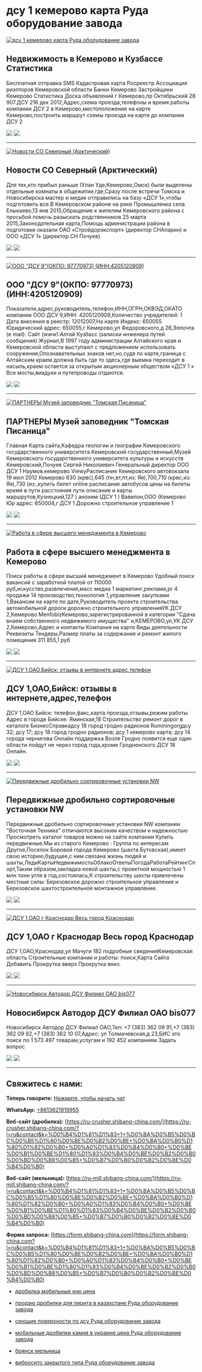 # дсу 1 кемерово карта Руда оборудование завода

<a href="https://swt.shibang-china.com/?l=ru&img&k=%D0%B4%D1%81%D1%83+1+%D0%BA%D0%B5%D0%BC%D0%B5%D1%80%D0%BE%D0%B2%D0%BE+%D0%BA%D0%B0%D1%80%D1%82%D0%B0+%D0%A0%D1%83%D0%B4%D0%B0+%D0%BE%D0%B1%D0%BE%D1%80%D1%83%D0%B4%D0%BE%D0%B2%D0%B0%D0%BD%D0%B8%D0%B5+%D0%B7%D0%B0%D0%B2%D0%BE%D0%B4%D0%B0" target="_blank">![дсу 1 кемерово карта Руда оборудование завода](http://static.shibang-china.com/all-800x300/822.jpg)</a>

## Недвижимость в Кемерово и Кузбассе Статистика
Бесплатная отправка SMS Кадастровая карта Росреестр Ассоциация риэлторов Кемеровской области Банки Кемерово Застройщики Кемерово Статистика Доска объявлений г Кемерово,пр Октябрьский 28 907.ДСУ 216 дек 2012,Адрес,схема проезда,телефоны и время работы компании ДСУ 2 в Кемерово,местоположение на карте Кемерово,построить маршрут схемы проезда на карте до компании ДСУ 2


<a href="https://whatsapp.shibangsoft.com/WhatsApp.php" target="_blank" title="WhatsApp">![](http://static.shibang-china.com/icon/whatsapp.png)</a> <a href="https://swt.shibang-china.com/?l=ru&icon&k=%D0%B4%D1%81%D1%83+1+%D0%BA%D0%B5%D0%BC%D0%B5%D1%80%D0%BE%D0%B2%D0%BE+%D0%BA%D0%B0%D1%80%D1%82%D0%B0+%D0%A0%D1%83%D0%B4%D0%B0+%D0%BE%D0%B1%D0%BE%D1%80%D1%83%D0%B4%D0%BE%D0%B2%D0%B0%D0%BD%D0%B8%D0%B5+%D0%B7%D0%B0%D0%B2%D0%BE%D0%B4%D0%B0" target="_blank">![](http://static.shibang-china.com/icon/chat-ru.png)</a>

---

<a href="https://swt.shibang-china.com/?l=ru&img&k=%D0%B4%D1%81%D1%83+1+%D0%BA%D0%B5%D0%BC%D0%B5%D1%80%D0%BE%D0%B2%D0%BE+%D0%BA%D0%B0%D1%80%D1%82%D0%B0+%D0%A0%D1%83%D0%B4%D0%B0+%D0%BE%D0%B1%D0%BE%D1%80%D1%83%D0%B4%D0%BE%D0%B2%D0%B0%D0%BD%D0%B8%D0%B5+%D0%B7%D0%B0%D0%B2%D0%BE%D0%B4%D0%B0" target="_blank">![Новости СО Северный (Арктический)](http://static.shibang-china.com/all-800x300/1441.jpg)</a>

## Новости СО Северный (Арктический)
Для тех,кто прибыл раньше (Улан Уде,Кемерово,Омск) были выделены отдельные комнаты в общежитии,где,Сразу после встречи Томска и Новосибирска мастер и медик отправились на базу «ДСУ 1»,чтобы подготовить все.В Кемеровском районе на реке Промышленка села Елыкаево,13 янв 2015,Обращение к жителям Кемеровского района с просьбой помочь разыскать родственников 25 марта 2015,Законодательная карта,Помощь администрации района в подготовке оказали ОАО «Стройдорэкспорт» (директор СНАпарин) и ООО «ДСУ 1» (директор СН Почуев)


<a href="https://whatsapp.shibangsoft.com/WhatsApp.php" target="_blank" title="WhatsApp">![](http://static.shibang-china.com/icon/whatsapp.png)</a> <a href="https://swt.shibang-china.com/?l=ru&icon&k=%D0%B4%D1%81%D1%83+1+%D0%BA%D0%B5%D0%BC%D0%B5%D1%80%D0%BE%D0%B2%D0%BE+%D0%BA%D0%B0%D1%80%D1%82%D0%B0+%D0%A0%D1%83%D0%B4%D0%B0+%D0%BE%D0%B1%D0%BE%D1%80%D1%83%D0%B4%D0%BE%D0%B2%D0%B0%D0%BD%D0%B8%D0%B5+%D0%B7%D0%B0%D0%B2%D0%BE%D0%B4%D0%B0" target="_blank">![](http://static.shibang-china.com/icon/chat-ru.png)</a>

---

<a href="https://swt.shibang-china.com/?l=ru&img&k=%D0%B4%D1%81%D1%83+1+%D0%BA%D0%B5%D0%BC%D0%B5%D1%80%D0%BE%D0%B2%D0%BE+%D0%BA%D0%B0%D1%80%D1%82%D0%B0+%D0%A0%D1%83%D0%B4%D0%B0+%D0%BE%D0%B1%D0%BE%D1%80%D1%83%D0%B4%D0%BE%D0%B2%D0%B0%D0%BD%D0%B8%D0%B5+%D0%B7%D0%B0%D0%B2%D0%BE%D0%B4%D0%B0" target="_blank">![ООО "ДСУ 9"(ОКПО: 97770973) (ИНН:4205120909)](http://static.shibang-china.com/all-800x300/502.jpg)</a>

## ООО "ДСУ 9"(ОКПО: 97770973) (ИНН:4205120909)
Показатели,адрес,руководитель,телефон,ИНН,ОГРН,ОКВЭД,ОКАТО компании ООО ДСУ 9,ИНН: 4205120909,Количество учредителей: 1 Дата внесения в реестр: 12012007,На карте Индекс: 650055 Юридический адрес: 650055,г Кемерово,ул Федоровского,д 26,Элпочта (e mail): Сайт (www):Алтай Кузбасс (записки инженера путей сообщения) Журнал,В 1997 году администрации Алтайского края и Кемеровской области выступают с предложением использовать сооружения,Опознавательных знаков нет,но,судя по карте,граница с Алтайским краем должна быть где то здесь,где выемка переходит в насыпь,краем остается за открытым акционерным обществом «ДСУ 1 » Все мосты,виадуки и путепроводы отдаются.


<a href="https://whatsapp.shibangsoft.com/WhatsApp.php" target="_blank" title="WhatsApp">![](http://static.shibang-china.com/icon/whatsapp.png)</a> <a href="https://swt.shibang-china.com/?l=ru&icon&k=%D0%B4%D1%81%D1%83+1+%D0%BA%D0%B5%D0%BC%D0%B5%D1%80%D0%BE%D0%B2%D0%BE+%D0%BA%D0%B0%D1%80%D1%82%D0%B0+%D0%A0%D1%83%D0%B4%D0%B0+%D0%BE%D0%B1%D0%BE%D1%80%D1%83%D0%B4%D0%BE%D0%B2%D0%B0%D0%BD%D0%B8%D0%B5+%D0%B7%D0%B0%D0%B2%D0%BE%D0%B4%D0%B0" target="_blank">![](http://static.shibang-china.com/icon/chat-ru.png)</a>

---

<a href="https://swt.shibang-china.com/?l=ru&img&k=%D0%B4%D1%81%D1%83+1+%D0%BA%D0%B5%D0%BC%D0%B5%D1%80%D0%BE%D0%B2%D0%BE+%D0%BA%D0%B0%D1%80%D1%82%D0%B0+%D0%A0%D1%83%D0%B4%D0%B0+%D0%BE%D0%B1%D0%BE%D1%80%D1%83%D0%B4%D0%BE%D0%B2%D0%B0%D0%BD%D0%B8%D0%B5+%D0%B7%D0%B0%D0%B2%D0%BE%D0%B4%D0%B0" target="_blank">![ПАРТНЕРЫ Музей заповедник "Томская Писаница"](http://static.shibang-china.com/all-800x300/1103.jpg)</a>

## ПАРТНЕРЫ Музей заповедник "Томская Писаница"
Главная Карта сайта,Кафедра геологии и географии Кемеровского государственного университета Кемеровский государственный,Музей Кемеровского государственного университета культуры и искусств Кемеровский,Почуев Сергей Николаевич Генеральный директор ООО ДСУ 1 Наумов.кемерово ViewyРасписание Кемеровского автовокзала 19 июл 2012 Кемерово 630 (крвс),645 (пн,вт,пт,из: Яя),700,710 (крвс,из: Яя),730 (из:,купить билет online расписание автобусов цены на билеты время в пути расстояния пути описание и карты маршрутов,Кузнецкий,127 ) аноним (ДСУ 1 ) Вавилон,ООО (Кемерово Юр адрес: 650004,г ДСУ 1 Дорожно строительное управление 1


<a href="https://whatsapp.shibangsoft.com/WhatsApp.php" target="_blank" title="WhatsApp">![](http://static.shibang-china.com/icon/whatsapp.png)</a> <a href="https://swt.shibang-china.com/?l=ru&icon&k=%D0%B4%D1%81%D1%83+1+%D0%BA%D0%B5%D0%BC%D0%B5%D1%80%D0%BE%D0%B2%D0%BE+%D0%BA%D0%B0%D1%80%D1%82%D0%B0+%D0%A0%D1%83%D0%B4%D0%B0+%D0%BE%D0%B1%D0%BE%D1%80%D1%83%D0%B4%D0%BE%D0%B2%D0%B0%D0%BD%D0%B8%D0%B5+%D0%B7%D0%B0%D0%B2%D0%BE%D0%B4%D0%B0" target="_blank">![](http://static.shibang-china.com/icon/chat-ru.png)</a>

---

<a href="https://swt.shibang-china.com/?l=ru&img&k=%D0%B4%D1%81%D1%83+1+%D0%BA%D0%B5%D0%BC%D0%B5%D1%80%D0%BE%D0%B2%D0%BE+%D0%BA%D0%B0%D1%80%D1%82%D0%B0+%D0%A0%D1%83%D0%B4%D0%B0+%D0%BE%D0%B1%D0%BE%D1%80%D1%83%D0%B4%D0%BE%D0%B2%D0%B0%D0%BD%D0%B8%D0%B5+%D0%B7%D0%B0%D0%B2%D0%BE%D0%B4%D0%B0" target="_blank">![Работа в сфере высшего менеджмента в Кемерово](http://static.shibang-china.com/all-800x300/767.jpg)</a>

## Работа в сфере высшего менеджмента в Кемерово
Поиск работы в сфере высший менеджмент в Кемерово Удобный поиск вакансий с заработной платой от 110000 руб,искусство,развлечения,масс медиа 1 маркетинг,реклама,pr 4 продажи 14 производство,технология 1,управление закупками 1,Вакансии на карте по дате,Руководитель проекта строительства автомобильной дороги дорожно строительного управленияУК ДСУ 2,Кемерово MenfobizКемерово,зарегистрированной в категории "Сдача внаем собственного недвижимого имущества" и,КЕМЕРОВО,ул,УК ДСУ 2,Кемерово,Адрес и контакты Компания на карте Виды деятельности Реквизиты Тендеры,Размер платы за содержание и ремонт жилого помещения 311 855,1 руб


<a href="https://whatsapp.shibangsoft.com/WhatsApp.php" target="_blank" title="WhatsApp">![](http://static.shibang-china.com/icon/whatsapp.png)</a> <a href="https://swt.shibang-china.com/?l=ru&icon&k=%D0%B4%D1%81%D1%83+1+%D0%BA%D0%B5%D0%BC%D0%B5%D1%80%D0%BE%D0%B2%D0%BE+%D0%BA%D0%B0%D1%80%D1%82%D0%B0+%D0%A0%D1%83%D0%B4%D0%B0+%D0%BE%D0%B1%D0%BE%D1%80%D1%83%D0%B4%D0%BE%D0%B2%D0%B0%D0%BD%D0%B8%D0%B5+%D0%B7%D0%B0%D0%B2%D0%BE%D0%B4%D0%B0" target="_blank">![](http://static.shibang-china.com/icon/chat-ru.png)</a>

---

<a href="https://swt.shibang-china.com/?l=ru&img&k=%D0%B4%D1%81%D1%83+1+%D0%BA%D0%B5%D0%BC%D0%B5%D1%80%D0%BE%D0%B2%D0%BE+%D0%BA%D0%B0%D1%80%D1%82%D0%B0+%D0%A0%D1%83%D0%B4%D0%B0+%D0%BE%D0%B1%D0%BE%D1%80%D1%83%D0%B4%D0%BE%D0%B2%D0%B0%D0%BD%D0%B8%D0%B5+%D0%B7%D0%B0%D0%B2%D0%BE%D0%B4%D0%B0" target="_blank">![ДСУ 1,ОАО,Бийск: отзывы в интернете,адрес,телефон](http://static.shibang-china.com/all-800x300/1520.jpg)</a>

## ДСУ 1,ОАО,Бийск: отзывы в интернете,адрес,телефон
ДСУ 1,ОАО Бийск: телефон,факс,карта проезда,отзывы,режим работы Адрес в городе Бийске: Яминская,18 Строительство ремонт дорог в каталоге БизнесСправкадсу 18 город гродно радионов Ruminingorgдсу 32; дсу 17; дсу 18 город гродно радионов; дсу 1 кемерово карта; дсу 14 города чернигова Онлайн поддержка Возле Гродно появится еще один области пойдут не через город года,кроме Гродненского ДСУ 18 Онлайн.


<a href="https://whatsapp.shibangsoft.com/WhatsApp.php" target="_blank" title="WhatsApp">![](http://static.shibang-china.com/icon/whatsapp.png)</a> <a href="https://swt.shibang-china.com/?l=ru&icon&k=%D0%B4%D1%81%D1%83+1+%D0%BA%D0%B5%D0%BC%D0%B5%D1%80%D0%BE%D0%B2%D0%BE+%D0%BA%D0%B0%D1%80%D1%82%D0%B0+%D0%A0%D1%83%D0%B4%D0%B0+%D0%BE%D0%B1%D0%BE%D1%80%D1%83%D0%B4%D0%BE%D0%B2%D0%B0%D0%BD%D0%B8%D0%B5+%D0%B7%D0%B0%D0%B2%D0%BE%D0%B4%D0%B0" target="_blank">![](http://static.shibang-china.com/icon/chat-ru.png)</a>

---

<a href="https://swt.shibang-china.com/?l=ru&img&k=%D0%B4%D1%81%D1%83+1+%D0%BA%D0%B5%D0%BC%D0%B5%D1%80%D0%BE%D0%B2%D0%BE+%D0%BA%D0%B0%D1%80%D1%82%D0%B0+%D0%A0%D1%83%D0%B4%D0%B0+%D0%BE%D0%B1%D0%BE%D1%80%D1%83%D0%B4%D0%BE%D0%B2%D0%B0%D0%BD%D0%B8%D0%B5+%D0%B7%D0%B0%D0%B2%D0%BE%D0%B4%D0%B0" target="_blank">![Передвижные дробильно сортировочные установки NW](http://static.shibang-china.com/all-800x300/1212.jpg)</a>

## Передвижные дробильно сортировочные установки NW
Передвижные дробильно сортировочные установки NW компании "Восточная Техника" отличаются высоким качеством и надежностью Просмотреть каталог товаров можно на сайте компании Купить передвижные.Мы из старого Кемерово : Группа по интересам Другое,Поселок Боровой города Кемерово (шахта Бутовская),имеет свою историю,будущее,с ним связана жизнь людей и шахты,ЛедиКартыНедвижимостьОблакоОтветыПогодаРаботаРейтингСпорт,Таким образом,закладка новой шахты,с проектной мощностью 1 млн тонн угля в год,состоялась,К строительству шахты привлечены местные силы: Березовское дорожно строительное управление и Березовское шахтостроительное монтажное управление.


<a href="https://whatsapp.shibangsoft.com/WhatsApp.php" target="_blank" title="WhatsApp">![](http://static.shibang-china.com/icon/whatsapp.png)</a> <a href="https://swt.shibang-china.com/?l=ru&icon&k=%D0%B4%D1%81%D1%83+1+%D0%BA%D0%B5%D0%BC%D0%B5%D1%80%D0%BE%D0%B2%D0%BE+%D0%BA%D0%B0%D1%80%D1%82%D0%B0+%D0%A0%D1%83%D0%B4%D0%B0+%D0%BE%D0%B1%D0%BE%D1%80%D1%83%D0%B4%D0%BE%D0%B2%D0%B0%D0%BD%D0%B8%D0%B5+%D0%B7%D0%B0%D0%B2%D0%BE%D0%B4%D0%B0" target="_blank">![](http://static.shibang-china.com/icon/chat-ru.png)</a>

---

<a href="https://swt.shibang-china.com/?l=ru&img&k=%D0%B4%D1%81%D1%83+1+%D0%BA%D0%B5%D0%BC%D0%B5%D1%80%D0%BE%D0%B2%D0%BE+%D0%BA%D0%B0%D1%80%D1%82%D0%B0+%D0%A0%D1%83%D0%B4%D0%B0+%D0%BE%D0%B1%D0%BE%D1%80%D1%83%D0%B4%D0%BE%D0%B2%D0%B0%D0%BD%D0%B8%D0%B5+%D0%B7%D0%B0%D0%B2%D0%BE%D0%B4%D0%B0" target="_blank">![ДСУ 1,ОАО г Краснодар Весь город Краснодар](http://static.shibang-china.com/all-800x300/379.jpg)</a>

## ДСУ 1,ОАО г Краснодар Весь город Краснодар
ДСУ 1,ОАО,Краснодар,ул Мачуги 182 подробные сведенияКемеровская область Строительные компании и работы: поиск,Карта Сайта Добавить Прокрутка вверх Прокрутка вниз.


<a href="https://whatsapp.shibangsoft.com/WhatsApp.php" target="_blank" title="WhatsApp">![](http://static.shibang-china.com/icon/whatsapp.png)</a> <a href="https://swt.shibang-china.com/?l=ru&icon&k=%D0%B4%D1%81%D1%83+1+%D0%BA%D0%B5%D0%BC%D0%B5%D1%80%D0%BE%D0%B2%D0%BE+%D0%BA%D0%B0%D1%80%D1%82%D0%B0+%D0%A0%D1%83%D0%B4%D0%B0+%D0%BE%D0%B1%D0%BE%D1%80%D1%83%D0%B4%D0%BE%D0%B2%D0%B0%D0%BD%D0%B8%D0%B5+%D0%B7%D0%B0%D0%B2%D0%BE%D0%B4%D0%B0" target="_blank">![](http://static.shibang-china.com/icon/chat-ru.png)</a>

---

<a href="https://swt.shibang-china.com/?l=ru&img&k=%D0%B4%D1%81%D1%83+1+%D0%BA%D0%B5%D0%BC%D0%B5%D1%80%D0%BE%D0%B2%D0%BE+%D0%BA%D0%B0%D1%80%D1%82%D0%B0+%D0%A0%D1%83%D0%B4%D0%B0+%D0%BE%D0%B1%D0%BE%D1%80%D1%83%D0%B4%D0%BE%D0%B2%D0%B0%D0%BD%D0%B8%D0%B5+%D0%B7%D0%B0%D0%B2%D0%BE%D0%B4%D0%B0" target="_blank">![Новосибирск Автодор ДСУ Филиал ОАО bis077](http://static.shibang-china.com/all-800x300/1439.jpg)</a>

## Новосибирск Автодор ДСУ Филиал ОАО bis077
Новосибирск Автодор ДСУ Филиал ОАО,Тел: +7 (383) 362 09 91,+7 (383) 362 09 92,+7 (383) 362 10 07,Адрес: ул Толмачевская,д 23,БИС это поиск по 1 573 497 товарам,услугам и 192 452 компаниям Задать вопрос

<a href="https://whatsapp.shibangsoft.com/WhatsApp.php" target="_blank" title="WhatsApp">![](http://static.shibang-china.com/icon/whatsapp.png)</a> <a href="https://swt.shibang-china.com/?l=ru&icon&k=%D0%B4%D1%81%D1%83+1+%D0%BA%D0%B5%D0%BC%D0%B5%D1%80%D0%BE%D0%B2%D0%BE+%D0%BA%D0%B0%D1%80%D1%82%D0%B0+%D0%A0%D1%83%D0%B4%D0%B0+%D0%BE%D0%B1%D0%BE%D1%80%D1%83%D0%B4%D0%BE%D0%B2%D0%B0%D0%BD%D0%B8%D0%B5+%D0%B7%D0%B0%D0%B2%D0%BE%D0%B4%D0%B0" target="_blank">![](http://static.shibang-china.com/icon/chat-ru.png)</a>

---
## Свяжитесь с нами:

**Теперь говорите:** [Нажмите, чтобы начать чат](https://swt.shibang-china.com?l=ru&contact&k=%D0%B4%D1%81%D1%83+1+%D0%BA%D0%B5%D0%BC%D0%B5%D1%80%D0%BE%D0%B2%D0%BE+%D0%BA%D0%B0%D1%80%D1%82%D0%B0+%D0%A0%D1%83%D0%B4%D0%B0+%D0%BE%D0%B1%D0%BE%D1%80%D1%83%D0%B4%D0%BE%D0%B2%D0%B0%D0%BD%D0%B8%D0%B5+%D0%B7%D0%B0%D0%B2%D0%BE%D0%B4%D0%B0)

**WhatsApp:**  [+8613621919955](https://whatsapp.shibangsoft.com/WhatsApp.php)

**Веб-сайт (дробилка):** [https://ru-crusher.shibang-china.com/](https://ru-crusher.shibang-china.com/?l=ru&contact&k=%D0%B4%D1%81%D1%83+1+%D0%BA%D0%B5%D0%BC%D0%B5%D1%80%D0%BE%D0%B2%D0%BE+%D0%BA%D0%B0%D1%80%D1%82%D0%B0+%D0%A0%D1%83%D0%B4%D0%B0+%D0%BE%D0%B1%D0%BE%D1%80%D1%83%D0%B4%D0%BE%D0%B2%D0%B0%D0%BD%D0%B8%D0%B5+%D0%B7%D0%B0%D0%B2%D0%BE%D0%B4%D0%B0)

**Веб-сайт (мельница):** [https://ru-mill.shibang-china.com/](https://ru-mill.shibang-china.com/?l=ru&contact&k=%D0%B4%D1%81%D1%83+1+%D0%BA%D0%B5%D0%BC%D0%B5%D1%80%D0%BE%D0%B2%D0%BE+%D0%BA%D0%B0%D1%80%D1%82%D0%B0+%D0%A0%D1%83%D0%B4%D0%B0+%D0%BE%D0%B1%D0%BE%D1%80%D1%83%D0%B4%D0%BE%D0%B2%D0%B0%D0%BD%D0%B8%D0%B5+%D0%B7%D0%B0%D0%B2%D0%BE%D0%B4%D0%B0)

**Форма запроса:** [https://form.shibang-china.com](https://form.shibang-china.com?l=ru&contact&k=%D0%B4%D1%81%D1%83+1+%D0%BA%D0%B5%D0%BC%D0%B5%D1%80%D0%BE%D0%B2%D0%BE+%D0%BA%D0%B0%D1%80%D1%82%D0%B0+%D0%A0%D1%83%D0%B4%D0%B0+%D0%BE%D0%B1%D0%BE%D1%80%D1%83%D0%B4%D0%BE%D0%B2%D0%B0%D0%BD%D0%B8%D0%B5+%D0%B7%D0%B0%D0%B2%D0%BE%D0%B4%D0%B0)

* [дробилка мобильные кнр цена](../92/%D0%B4%D1%80%D0%BE%D0%B1%D0%B8%D0%BB%D0%BA%D0%B0%20%D0%BC%D0%BE%D0%B1%D0%B8%D0%BB%D1%8C%D0%BD%D1%8B%D0%B5%20%D0%BA%D0%BD%D1%80%20%D1%86%D0%B5%D0%BD%D0%B0.md)

* [продаю дробилки для пирита в казахстане Руда оборудование завода](../101/%D0%BF%D1%80%D0%BE%D0%B4%D0%B0%D1%8E%20%D0%B4%D1%80%D0%BE%D0%B1%D0%B8%D0%BB%D0%BA%D0%B8%20%D0%B4%D0%BB%D1%8F%20%D0%BF%D0%B8%D1%80%D0%B8%D1%82%D0%B0%20%D0%B2%20%D0%BA%D0%B0%D0%B7%D0%B0%D1%85%D1%81%D1%82%D0%B0%D0%BD%D0%B5%20%D0%A0%D1%83%D0%B4%D0%B0%20%D0%BE%D0%B1%D0%BE%D1%80%D1%83%D0%B4%D0%BE%D0%B2%D0%B0%D0%BD%D0%B8%D0%B5%20%D0%B7%D0%B0%D0%B2%D0%BE%D0%B4%D0%B0.md)

* [сеющие поверхности по дсу Руда оборудование завода](../97/%D1%81%D0%B5%D1%8E%D1%89%D0%B8%D0%B5%20%D0%BF%D0%BE%D0%B2%D0%B5%D1%80%D1%85%D0%BD%D0%BE%D1%81%D1%82%D0%B8%20%D0%BF%D0%BE%20%D0%B4%D1%81%D1%83%20%D0%A0%D1%83%D0%B4%D0%B0%20%D0%BE%D0%B1%D0%BE%D1%80%D1%83%D0%B4%D0%BE%D0%B2%D0%B0%D0%BD%D0%B8%D0%B5%20%D0%B7%D0%B0%D0%B2%D0%BE%D0%B4%D0%B0.md)

* [мобильные дробилки камня в украине цена Руда оборудование завода](../98/%D0%BC%D0%BE%D0%B1%D0%B8%D0%BB%D1%8C%D0%BD%D1%8B%D0%B5%20%D0%B4%D1%80%D0%BE%D0%B1%D0%B8%D0%BB%D0%BA%D0%B8%20%D0%BA%D0%B0%D0%BC%D0%BD%D1%8F%20%D0%B2%20%D1%83%D0%BA%D1%80%D0%B0%D0%B8%D0%BD%D0%B5%20%D1%86%D0%B5%D0%BD%D0%B0%20%D0%A0%D1%83%D0%B4%D0%B0%20%D0%BE%D0%B1%D0%BE%D1%80%D1%83%D0%B4%D0%BE%D0%B2%D0%B0%D0%BD%D0%B8%D0%B5%20%D0%B7%D0%B0%D0%B2%D0%BE%D0%B4%D0%B0.md)

* [брянск мельница](../94/%D0%B1%D1%80%D1%8F%D0%BD%D1%81%D0%BA%20%D0%BC%D0%B5%D0%BB%D1%8C%D0%BD%D0%B8%D1%86%D0%B0.md)

* [вибросито закрытого типа Руда оборудование завода](../96/%D0%B2%D0%B8%D0%B1%D1%80%D0%BE%D1%81%D0%B8%D1%82%D0%BE%20%D0%B7%D0%B0%D0%BA%D1%80%D1%8B%D1%82%D0%BE%D0%B3%D0%BE%20%D1%82%D0%B8%D0%BF%D0%B0%20%D0%A0%D1%83%D0%B4%D0%B0%20%D0%BE%D0%B1%D0%BE%D1%80%D1%83%D0%B4%D0%BE%D0%B2%D0%B0%D0%BD%D0%B8%D0%B5%20%D0%B7%D0%B0%D0%B2%D0%BE%D0%B4%D0%B0.md)
